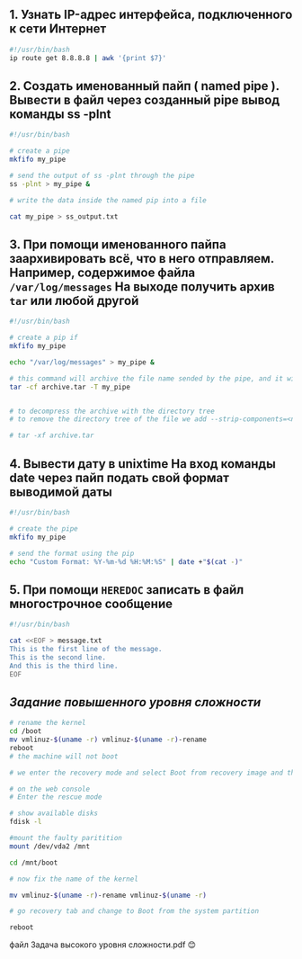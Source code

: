 ## **1.** Узнать IP-адрес интерфейса, подключенного к сети Интернет

```bash
#!/usr/bin/bash
ip route get 8.8.8.8 | awk '{print $7}'
```

## **2.** Создать именованный пайп ( named pipe ). Вывести в файл через созданный pipe вывод команды ss -plnt
```bash
#!/usr/bin/bash

# create a pipe 
mkfifo my_pipe

# send the output of ss -plnt through the pipe
ss -plnt > my_pipe & 

# write the data inside the named pip into a file 

cat my_pipe > ss_output.txt
```

## **3.** При помощи именованного пайпа заархивировать всё, что в него отправляем. Например, содержимое файла `/var/log/messages` На выходе получить архив `tar` или любой другой
```bash
#!/usr/bin/bash

# create a pip if 
mkfifo my_pipe

echo "/var/log/messages" > my_pipe &

# this command will archive the file name sended by the pipe, and it will remain the directory tree of the file.
tar -cf archive.tar -T my_pipe 


# to decompress the archive with the directory tree
# to remove the directory tree of the file we add --strip-components=<number of nested directories>

# tar -xf archive.tar
```

## **4.** Вывести дату в unixtime На вход команды date через пайп подать свой формат выводимой даты

```bash
#!/usr/bin/bash

# create the pipe
mkfifo my_pipe

# send the format using the pip
echo "Custom Format: %Y-%m-%d %H:%M:%S" | date +"$(cat -)"
```

## **5.** При помощи `HEREDOC` записать в файл многострочное сообщение

```bash
#!/usr/bin/bash

cat <<EOF > message.txt
This is the first line of the message.
This is the second line.
And this is the third line.
EOF
```


## _**Задание повышенного уровня сложности**_

```bash
# rename the kernel
cd /boot
mv vmlinuz-$(uname -r) vmlinuz-$(uname -r)-rename
reboot
# the machine will not boot

# we enter the recovery mode and select Boot from recovery image and then reboot

# on the web console 
# Enter the rescue mode 

# show available disks
fdisk -l 

#mount the faulty paritition
mount /dev/vda2 /mnt

cd /mnt/boot 

# now fix the name of the kernel

mv vmlinuz-$(uname -r)-rename vmlinuz-$(uname -r)

# go recovery tab and change to Boot from the system partition

reboot

```

файл 
Задача высокого уровня сложности.pdf 😊
